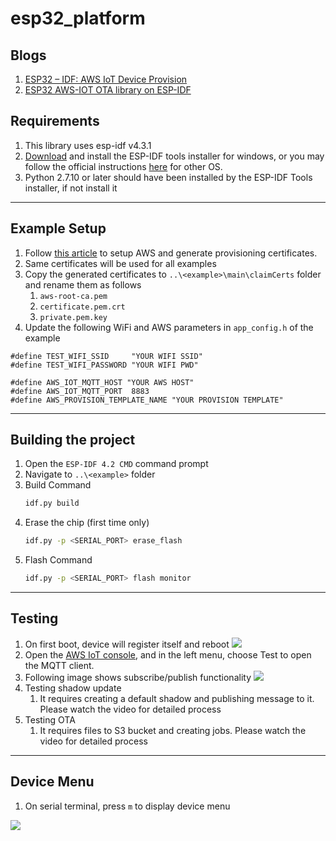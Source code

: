 # esp32_platform

## Blogs
1. [ESP32 – IDF: AWS IoT Device Provision](https://buildstorm.com/blog/esp32-idf-aws-iot-device-provision/)
2. [ESP32 AWS-IOT OTA library on ESP-IDF](https://buildstorm.com/blog/esp32-aws-iot-ota-library-on-esp-idf/)

## Requirements

1. This library uses esp-idf v4.3.1 
2. [Download](https://dl.espressif.com/dl/esp-idf-tools-setup-online-2.9.exe?) and install the ESP-IDF tools installer for windows, or you may follow the official instructions [here](https://docs.espressif.com/projects/esp-idf/en/v4.2/get-started-cmake/index.html#setting-up-development-environment) for other OS.
3. Python 2.7.10 or later should have been installed by the ESP-IDF Tools installer, if not install it

---

## Example Setup
1. Follow [this article](https://buildstorm.com/blog/aws_iot_provision_by_claim/) to setup AWS and generate provisioning certificates.
2. Same certificates will be used for all examples
3. Copy the generated certificates to `..\<example>\main\claimCerts` folder and rename them as follows
   1. `aws-root-ca.pem` 
   2. `certificate.pem.crt` 
   3. `private.pem.key` 
4. Update the following WiFi and AWS parameters in `app_config.h` of the example

```
#define TEST_WIFI_SSID     "YOUR WIFI SSID"
#define TEST_WIFI_PASSWORD "YOUR WIFI PWD"

#define AWS_IOT_MQTT_HOST "YOUR AWS HOST"
#define AWS_IOT_MQTT_PORT  8883
#define AWS_PROVISION_TEMPLATE_NAME "YOUR PROVISION TEMPLATE"
```

---

## Building the project

1. Open the `ESP-IDF 4.2 CMD` command prompt
2. Navigate to `..\<example>` folder
3. Build Command
    ```sh
    idf.py build
    ```
4. Erase the chip (first time only)
    ```sh
    idf.py -p <SERIAL_PORT> erase_flash
    ```
5. Flash Command
    ```sh
    idf.py -p <SERIAL_PORT> flash monitor
    ```

---

## Testing
1. On first boot, device will register itself and reboot ![](testingResultImage\firstBoot.png)
2. Open the [AWS IoT console](https://console.aws.amazon.com/iot/home), and in the left menu, choose Test to open the MQTT client.
3. Following image shows subscribe/publish functionality
![](testingResultImage/mqttPubSub.png)
5. Testing shadow update
   1. It requires creating a default shadow and publishing message to it. Please watch the video for detailed process
6. Testing OTA
   1. It requires files to S3 bucket and creating jobs. Please watch the video for detailed process

---

## Device Menu
1. On serial terminal, press `m` to display device menu 

![](testingResultImage/deviceMenu.png)

